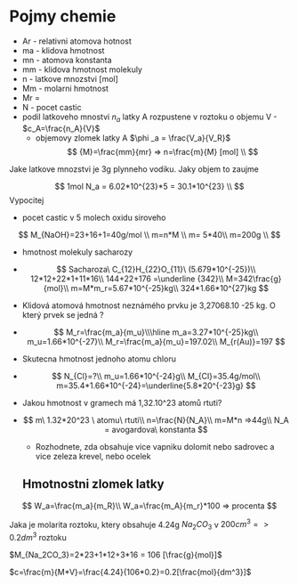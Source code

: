 # Pojmy chemie 

- Ar - relativni atomova hotnost
- ma - klidova hmotnost
- mn - atomova konstanta
- mm - klidova hmotnost molekuly
- n - latkove mnozstvi [mol]
- Mm - molarni hmotnost  
- Mr =
- N - pocet castic
- podil latkoveho mnostvi $n_a$ latky A rozpustene v roztoku o objemu V - $c_A=\frac{n_A}{V}$​
  - objemovy zlomek latky A $\phi _a = \frac{V_a}{V_R}$ 
$$
{M}=\frac{mm}{mr} => n=\frac{m}{M} [mol] \\
$$

Jake latkove mnozstvi je 3g plynneho vodiku. Jaky objem to zaujme

$$
1mol N_a = 6.02*10^{23}*5 = 30.1*10^{23} \\
$$
Vypocitej 

- pocet castic v 5 molech oxidu siroveho

$$
M_{NaOH}=23+16+1=40g/mol \\
m=n*M \\
m= 5*40\\
m=200g \\
$$

- hmotnost molekuly sacharozy

- $$
  Sacharoza\ C_{12}H_{22}O_{11}\ (5.679*10^{-25})\\
  12*12+22*1+11*16\\
  144+22+176 =\underline {342}\\
  M=342\frac{g}{mol}\\
  m=M*m_r=5.67*10^{-25}kg\\
  324*1.66*10^{27}kg
  $$

- Klidová atomová hmotnost neznámého prvku je 3,27068.10 -25 kg. O který prvek se jedná ?

- $$
  M_r=\frac{m_a}{m_u}\\\hline
  m_a=3.27*10^{-25}kg\\
  m_u=1.66*10^{-27}\\
  M_r=\frac{m_a}{m_u}=197.02\\
  M_{r(Au)}=197
  $$

- Skutecna hmotnost jednoho atomu chloru

- $$
  N_{Cl}=?\\
  m_u=1.66*10^{-24}g\\
  M_{Cl}=35.4g/mol\\
  m=35.4*1.66*10^{-24}=\underline{5.8*20^{-23}g}
  $$

- Jakou hmotnost v gramech má 1,32.10^23 atomů rtuti?

- $$
  m\ 1.32*20^23 \ atomu\ rtuti\\
  n=\frac{N}{N_A}\\ m=M*n =>44g\\ N_A = avogardova\ konstanta
  $$
  
  - Rozhodnete, zda obsahuje vice vapniku dolomit nebo sadrovec a vice zeleza krevel, nebo ocelek
  ## Hmotnostni zlomek latky

$$
  W_a=\frac{m_a}{m_R}\\
  W_a=\frac{m_A}{m_r}*100 => procenta
$$

Jaka je molarita roztoku, ktery obsahuje 4.24g $Na_2CO_3$ v $200cm^3 => 0.2dm^3$ roztoku

$M_{Na_2CO_3}=2*23+1*12+3*16 = 106 [\frac{g}{mol}]$

$c=\frac{m}{M*V}=\frac{4.24}{106*0.2}=0.2[\frac{mol}{dm^3}]$



